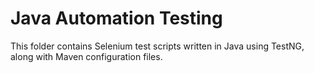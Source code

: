 # Java Automation Testing

This folder contains Selenium test scripts written in Java using TestNG, along with Maven configuration files.
